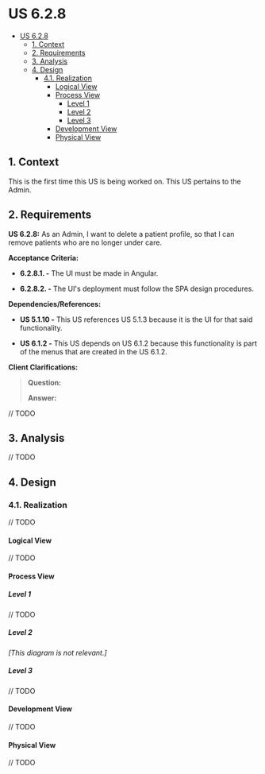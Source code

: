 # US 6.2.8

<!-- TOC -->
- [US 6.2.8](#us-628)
  - [1. Context](#1-context)
  - [2. Requirements](#2-requirements)
  - [3. Analysis](#3-analysis)
  - [4. Design](#4-design)
    - [4.1. Realization](#41-realization)
      - [Logical View](#logical-view)
      - [Process View](#process-view)
        - [Level 1](#level-1)
        - [Level 2](#level-2)
        - [Level 3](#level-3)
      - [Development View](#development-view)
      - [Physical View](#physical-view)
<!-- TOC -->

## 1. Context

This is the first time this US is being worked on.
This US pertains to the Admin.

## 2. Requirements

**US 6.2.8:** As an Admin, I want to delete a patient profile, so that I can remove patients who are no longer under care.

**Acceptance Criteria:**

- **6.2.8.1. -** The UI must be made in Angular. 

- **6.2.8.2. -** The UI's deployment must follow the SPA design procedures.

**Dependencies/References:**

- **US 5.1.10 -** This US references US 5.1.3 because it is the UI for that said functionality.

- **US 6.1.2 -** This US depends on US 6.1.2 because this functionality is part of the menus that are created in the US 6.1.2.

**Client Clarifications:**

> **Question:** 
>
> **Answer:** 

// TODO

## 3. Analysis

// TODO

## 4. Design

### 4.1. Realization

// TODO

#### Logical View

// TODO

#### Process View

##### Level 1

// TODO

##### Level 2

_[This diagram is not relevant.]_

##### Level 3

// TODO

#### Development View

// TODO

#### Physical View

// TODO


